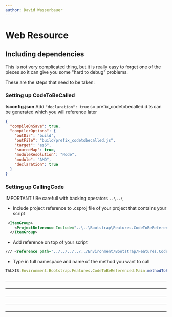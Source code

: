 ```yaml
---
author: David Wasserbauer
---
```


# Web Resource


## Including dependencies 
This is not very complicated thing, but it is really easy to forget one of the pieces so it can give you some "hard to debug" problems.

These are the steps that need to be taken:
### **Setting up CodeToBeCalled**

**tsconfig.json**
Add `"declaration": true` so prefix_codetobecalled.d.ts can be generated which you will reference later

```json
{
  "compileOnSave": true,
  "compilerOptions": {
    "outDir": "build",
    "outFile": "build/prefix_codetobecalled.js",
    "target": "es6",
    "sourceMap": true,
    "moduleResolution": "Node",
    "module": "AMD",
    "declaration": true
  }
}
```

### **Setting up CallingCode**
IMPORTANT !
Be carefull with backing operators `..\..\`

- Include project reference to .csproj file of your project that contains your script
```xml
 <ItemGroup>
  	<ProjectReference Include="..\..\Bootstrap\Features.CodeToBeReferenced\Bootstrap.Features.CodeToBeReferenced.csproj" />
  </ItemGroup>
```

- Add reference on top of your script
```xml
/// <reference path="../../../../../Environment/Bootstrap/Features.CodeToBeReferenced/TS/build/prefix_codetobereferenced.d.ts" />
```

- Type in full namespace and name of the method you want to call
```typescript
TALXIS.Environment.Bootstrap.Features.CodeToBeReferenced.Main.methodToBeCalled()
```



### 
___

### 
___

### 
___


### 
___

 
### 
___
